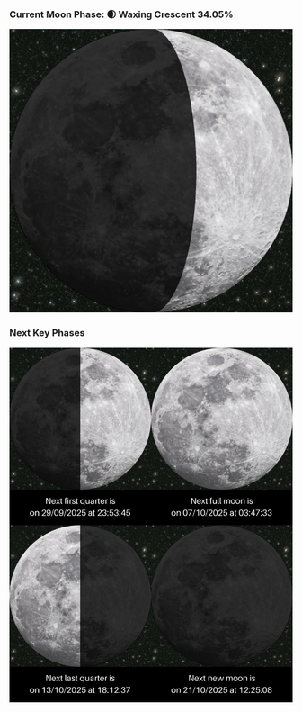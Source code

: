 ### Current Moon Phase: 🌒 Waxing Crescent 34.05%
![Moon Phase](moonphase.png)
### Next Key Phases
![Gallery](gallery.png)
